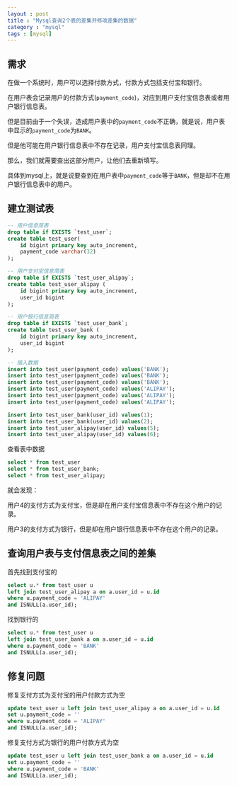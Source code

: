 ```yaml
---
layout : post
title : "Mysql查询2个表的差集并修改差集的数据"
category : "mysql"
tags : [mysql]
---
```


## 需求

在做一个系统时，用户可以选择付款方式，付款方式包括支付宝和银行。

在用户表会记录用户的付款方式(`payment_code`)，对应到用户支付宝信息表或者用户银行信息表。

但是目前由于一个失误，造成用户表中的`payment_code`不正确，就是说，用户表中显示的`payment_code`为`BANK`。

但是他可能在用户银行信息表中不存在记录，用户支付宝信息表同理。

那么，我们就需要查出这部分用户，让他们去重新填写。

具体到mysql上，就是说要查到在用户表中`payment_code`等于`BANK`，但是却不在用户银行信息表中的用户。

## 建立测试表

```sql
-- 用户信息简表
drop table if EXISTS `test_user`;
create table test_user(
    id bigint primary key auto_increment,
    payment_code varchar(32)
);

-- 用户支付宝信息简表
drop table if EXISTS `test_user_alipay`;
create table test_user_alipay (
    id bigint primary key auto_increment,
    user_id bigint
);

-- 用户银行信息简表
drop table if EXISTS `test_user_bank`;
create table test_user_bank (
    id bigint primary key auto_increment,
    user_id bigint
);

-- 插入数据
insert into test_user(payment_code) values('BANK');
insert into test_user(payment_code) values('BANK');
insert into test_user(payment_code) values('BANK');
insert into test_user(payment_code) values('ALIPAY');
insert into test_user(payment_code) values('ALIPAY');
insert into test_user(payment_code) values('ALIPAY');

insert into test_user_bank(user_id) values(1);
insert into test_user_bank(user_id) values(2);
insert into test_user_alipay(user_id) values(5);
insert into test_user_alipay(user_id) values(6);
```

查看表中数据

```sql
select * from test_user
select * from test_user_bank;
select * from test_user_alipay;
```

就会发现：

用户4的支付方式为支付宝，但是却在用户支付宝信息表中不存在这个用户的记录。

用户3的支付方式为银行，但是却在用户银行信息表中不存在这个用户的记录。

## 查询用户表与支付信息表之间的差集

首先找到支付宝的

```sql
select u.* from test_user u
left join test_user_alipay a on a.user_id = u.id
where u.payment_code = 'ALIPAY'
and ISNULL(a.user_id);
```

找到银行的

```sql
select u.* from test_user u
left join test_user_bank a on a.user_id = u.id
where u.payment_code = 'BANK'
and ISNULL(a.user_id);
```

## 修复问题

修复支付方式为支付宝的用户付款方式为空

```sql
update test_user u left join test_user_alipay a on a.user_id = u.id
set u.payment_code = ''
where u.payment_code = 'ALIPAY'
and ISNULL(a.user_id);
```

修复支付方式为银行的用户付款方式为空

```sql
update test_user u left join test_user_bank a on a.user_id = u.id
set u.payment_code = ''
where u.payment_code = 'BANK'
and ISNULL(a.user_id);
```
